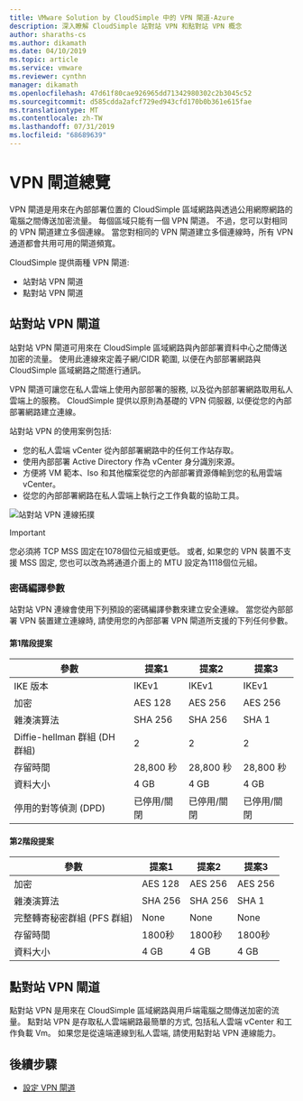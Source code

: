 ```yaml
---
title: VMware Solution by CloudSimple 中的 VPN 閘道-Azure
description: 深入瞭解 CloudSimple 站對站 VPN 和點對站 VPN 概念
author: sharaths-cs
ms.author: dikamath
ms.date: 04/10/2019
ms.topic: article
ms.service: vmware
ms.reviewer: cynthn
manager: dikamath
ms.openlocfilehash: 47d61f80cae926965dd71342980302c2b3045c52
ms.sourcegitcommit: d585cdda2afcf729ed943cfd170b0b361e615fae
ms.translationtype: MT
ms.contentlocale: zh-TW
ms.lasthandoff: 07/31/2019
ms.locfileid: "68689639"
---
```

# <a name="vpn-gateways-overview"></a>VPN 閘道總覽

VPN 閘道是用來在內部部署位置的 CloudSimple 區域網路與透過公用網際網路的電腦之間傳送加密流量。  每個區域只能有一個 VPN 閘道。 不過，您可以對相同的 VPN 閘道建立多個連線。 當您對相同的 VPN 閘道建立多個連線時，所有 VPN 通道都會共用可用的閘道頻寬。

CloudSimple 提供兩種 VPN 閘道:

* 站對站 VPN 閘道
* 點對站 VPN 閘道

## <a name="site-to-site-vpn-gateway"></a>站對站 VPN 閘道

站對站 VPN 閘道可用來在 CloudSimple 區域網路與內部部署資料中心之間傳送加密的流量。 使用此連線來定義子網/CIDR 範圍, 以便在內部部署網路與 CloudSimple 區域網路之間進行通訊。

VPN 閘道可讓您在私人雲端上使用內部部署的服務, 以及從內部部署網路取用私人雲端上的服務。  CloudSimple 提供以原則為基礎的 VPN 伺服器, 以便從您的內部部署網路建立連線。

站對站 VPN 的使用案例包括:

* 您的私人雲端 vCenter 從內部部署網路中的任何工作站存取。
* 使用內部部署 Active Directory 作為 vCenter 身分識別來源。
* 方便將 VM 範本、Iso 和其他檔案從您的內部部署資源傳輸到您的私用雲端 vCenter。
* 從您的內部部署網路在私人雲端上執行之工作負載的協助工具。

![站對站 VPN 連線拓撲](media/cloudsimple-site-to-site-vpn-connection.png)

> [!IMPORTANT]
> 您必須將 TCP MSS 固定在1078個位元組或更低。 或者, 如果您的 VPN 裝置不支援 MSS 固定, 您也可以改為將通道介面上的 MTU 設定為1118個位元組。 

### <a name="cryptographic-parameters"></a>密碼編譯參數

站對站 VPN 連線會使用下列預設的密碼編譯參數來建立安全連線。  當您從內部部署 VPN 裝置建立連線時, 請使用您的內部部署 VPN 閘道所支援的下列任何參數。

#### <a name="phase-1-proposals"></a>第1階段提案

| 參數                       | 提案1     | 提案2     | 提案3     |
|---------------------------------|----------------|----------------|----------------|
| IKE 版本                     | IKEv1          | IKEv1          | IKEv1          |
| 加密                      | AES 128        | AES 256        | AES 256        |
| 雜湊演算法                  | SHA 256        | SHA 256        | SHA 1          |
| Diffie-hellman 群組 (DH 群組) | 2              | 2              | 2              |
| 存留時間                       | 28,800 秒 | 28,800 秒 | 28,800 秒 |
| 資料大小                       | 4 GB           | 4 GB           | 4 GB           |
| 停用的對等偵測 (DPD)       | 已停用/關閉   | 已停用/關閉   | 已停用/關閉   |


#### <a name="phase-2-proposals"></a>第2階段提案 

| 參數                                 | 提案1    | 提案2    | 提案3    |
|-------------------------------------------|---------------|---------------|---------------|
| 加密                                | AES 128       | AES 256       | AES 256       |
| 雜湊演算法                            | SHA 256       | SHA 256       | SHA 1         |
| 完整轉寄秘密群組 (PFS 群組) | None          | None          | None          |
| 存留時間                                 | 1800秒 | 1800秒 | 1800秒 |
| 資料大小                                 | 4 GB          | 4 GB          | 4 GB          |

## <a name="point-to-site-vpn-gateway"></a>點對站 VPN 閘道

點對站 VPN 是用來在 CloudSimple 區域網路與用戶端電腦之間傳送加密的流量。  點對站 VPN 是存取私人雲端網路最簡單的方式, 包括私人雲端 vCenter 和工作負載 Vm。  如果您是從遠端連線到私人雲端, 請使用點對站 VPN 連線能力。

## <a name="next-steps"></a>後續步驟

* [設定 VPN 閘道](https://docs.azure.cloudsimple.com/vpn-gateway/)